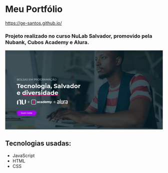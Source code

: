 # Meu Portfólio
https://ge-santos.github.io/
### Projeto realizado no curso NuLab Salvador, promovido pela Nubank, Cubos Academy e Alura.
![nubank](images/nubank.png)

## Tecnologias usadas:
* JavaScript
* HTML
* CSS